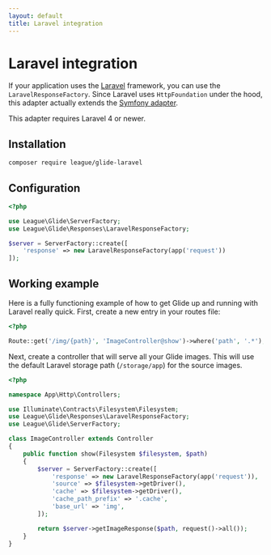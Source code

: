 ```yaml
---
layout: default
title: Laravel integration
---
```


# Laravel integration

If your application uses the [Laravel](https://laravel.com/) framework, you can use the `LaravelResponseFactory`. Since Laravel uses `HttpFoundation` under the hood, this adapter actually extends the [Symfony adapter](/2.0/config/integrations/symfony/).

<p class="message-notice">This adapter requires Laravel 4 or newer.</p>

## Installation

```bash
composer require league/glide-laravel
```

## Configuration

```php
<?php

use League\Glide\ServerFactory;
use League\Glide\Responses\LaravelResponseFactory;

$server = ServerFactory::create([
    'response' => new LaravelResponseFactory(app('request'))
]);
```

## Working example

Here is a fully functioning example of how to get Glide up and running with Laravel really quick. First, create a new entry in your routes file:

```php
<?php

Route::get('/img/{path}', 'ImageController@show')->where('path', '.*');
```

Next, create a controller that will serve all your Glide images. This will use the default Laravel storage path (`/storage/app`) for the source images.

```php
<?php

namespace App\Http\Controllers;

use Illuminate\Contracts\Filesystem\Filesystem;
use League\Glide\Responses\LaravelResponseFactory;
use League\Glide\ServerFactory;

class ImageController extends Controller
{
    public function show(Filesystem $filesystem, $path)
    {
        $server = ServerFactory::create([
            'response' => new LaravelResponseFactory(app('request')),
            'source' => $filesystem->getDriver(),
            'cache' => $filesystem->getDriver(),
            'cache_path_prefix' => '.cache',
            'base_url' => 'img',
        ]);

        return $server->getImageResponse($path, request()->all());
    }
}
```
